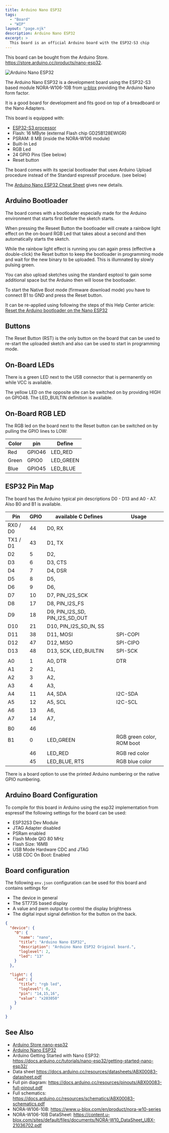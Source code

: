 ```yaml
---
title: Arduino Nano ESP32
tags:
  - "Board"
  - "WIP"
layout: "page.njk"
description: Arduino Nano ESP32
excerpt: >
  This board is an official Arduino board with the ESP32-S3 chip
---
```


This board can be bought from the Arduino Store. <https://store.arduino.cc/products/nano-esp32>.

![Arduino Nano ESP32](arduino-nano-esp32.jpg)

The Arduino Nano ESP32 is a development board using the ESP32-S3 based module NORA-W106-10B from
[u-blox](https://www.u-blox.com/) providing the Arduino Nano form factor.

It is a good board for development and fits good on top of a breadboard or the Nano Adapters.

This board is equipped with:

* [ESP32-S3 processor](/boards/esp32s3/index.md)
* Flash: 16 MByte (external Flash chip GD25B128EWIGR)
* PSRAM: 8 MB (inside the NORA-W106 module)
* Built-In Led
* RGB Led
* 24 GPIO Pins (See below)
* Reset button

The board comes with its special bootloader that uses Arduino Upload procedure instead of the Standard espressif procedure. (see below)

The [Arduino Nano ESP32 Cheat Sheet](https://docs.arduino.cc/tutorials/nano-esp32/cheat-sheet/) gives new details.


## Arduino Bootloader

The board comes with a bootloader especially made for the Arduino environment that starts first before the sketch
starts.

When pressing the Reseet Button the bootloader will create a rainbow light effect on the on-board RGB Led that takes
about a second and then automatically starts the sketch.

While the rainbow light effect is running you can again press (effective a double-click) the Reset button to keep the
bootloader in programming mode and wait for the new binary to be uploaded.  This is illumnated by slowly pulsing green.

You can also upload sketches using the standard esptool to gain some additional space but the Arduino then will loose
the bootloader.

To start the Native Boot mode (firmware download mode) you have to connect B1 to GND and press the Reset button.

It can be re-applied using following the steps of this Help Center article:
[Reset the Arduino bootloader on the Nano ESP32](https://support.arduino.cc/hc/en-us/articles/9810414060188-Reset-the-Arduino-bootloader-on-the-Nano-ESP32)


## Buttons

The Reset Button (RST) is the only button on the board that can be used to re-start the uploaded sketch and also can be
used to start in programming mode.


## On-Board LEDs

There is a green LED next to the USB connector that is permanently on while VCC is available.

The yellow LED on the opposite site can be switched on by providing HIGH on GPIO48.  The LED_BUILTIN definition is
available.


## On-Board RGB LED

The RGB led on the board next to the Reset button can be switched on by pulling the GPIO lines to LOW:

| Color | pin    | Define    |
| ----- | ------ | --------- |
| Red   | GPIO46 | LED_RED   |
| Green | GPIO0  | LED_GREEN |
| Blue  | GPIO45 | LED_BLUE  |


## ESP32 Pin Map

The board has the Arduino typical pin descriptions D0 - D13 and A0 - A7. Also B0 and B1 is available.

| Pin      | GPIO | available C Defines            | Usage                     |
| -------- | ---- | ------------------------------ | ------------------------- |
| RX0 / D0 | 44   | D0, RX                         |                           |
| TX1 / D1 | 43   | D1, TX                         |                           |
| D2       | 5    | D2,                            |                           |
| D3       | 6    | D3, CTS                        |                           |
| D4       | 7    | D4, DSR                        |                           |
| D5       | 8    | D5,                            |                           |
| D6       | 9    | D6,                            |                           |
| D7       | 10   | D7, PIN_I2S_SCK                |                           |
| D8       | 17   | D8, PIN_I2S_FS                 |                           |
| D9       | 18   | D9, PIN_I2S_SD, PIN_I2S_SD_OUT |                           |
| D10      | 21   | D10, PIN_I2S_SD_IN, SS         |                           |
| D11      | 38   | D11, MOSI                      | SPI-COPI                  |
| D12      | 47   | D12, MISO                      | SPI-CIPO                  |
| D13      | 48   | D13, SCK, LED_BUILTIN          | SPI-SCK                   |
|          |      |                                |                           |
| A0       | 1    | A0, DTR                        | DTR                       |
| A1       | 2    | A1,                            |                           |
| A2       | 3    | A2,                            |                           |
| A3       | 4    | A3,                            |                           |
| A4       | 11   | A4, SDA                        | I2C-SDA                   |
| A5       | 12   | A5, SCL                        | I2C-SCL                   |
| A6       | 13   | A6,                            |                           |
| A7       | 14   | A7,                            |                           |
|          |      |                                |                           |
| B0       | 46   |                                |                           |
| B1       | 0    | LED_GREEN                      | RGB green color, ROM boot |
|          |      |                                |                           |
|          | 46   | LED_RED                        | RGB red color             |
|          | 45   | LED_BLUE, RTS                  | RGB blue color            |

There is a board option to use the printed Arduino numbering or the native GPIO numbering.


## Arduino Board Configuration

To compile for this board in Arduino using the esp32 implementation from espressif the following settings for the board can be used:

* ESP32S3 Dev Module
* JTAG Adapter disabled
* PSRam enabled
* Flash Mode QIO 80 MHz
* Flash Size: 16MB
* USB Mode Hardware CDC and JTAG
* USB CDC On Boot: Enabled


## Board configuration

The following `env.json` configuration can be used for this board and contains settings for

* The device in general
* The ST7735 based display
* A value and pwm output to control the display brightness
* The digital input signal definition for the button on the back.

<!-- <http://dongle-s3/env.json> -->


``` json
{
  "device": {
    "0": {
      "name": "nano",
      "title": "Arduino Nano ESP32",
      "description": "Arduino Nano ESP32 Original board.",
      "loglevel": 2,
      "led": "13"
    }
  },

  "light": {
    "led": {
      "title": "rgb led",
      "loglevel": 0,
      "pin": "14,15,16",
      "value": "x203050"
    }
  }

}
```


## See Also


* [Arduino Store nano-esp32](https://store.arduino.cc/products/nano-esp32)
* [Arduino Nano ESP32](https://docs.arduino.cc/hardware/nano-esp32/)
* Arduino Getting Started with Nano ESP32: <https://docs.arduino.cc/tutorials/nano-esp32/getting-started-nano-esp32/>
* Data sheet <https://docs.arduino.cc/resources/datasheets/ABX00083-datasheet.pdf>
* Full pin diagram: <https://docs.arduino.cc/resources/pinouts/ABX00083-full-pinout.pdf>
* Full schematics: <https://docs.arduino.cc/resources/schematics/ABX00083-schematics.pdf>
* NORA-W106-10B: <https://www.u-blox.com/en/product/nora-w10-series>
* NORA-W106-10B DataSheet: <https://content.u-blox.com/sites/default/files/documents/NORA-W10_DataSheet_UBX-21036702.pdf>

<!--

## Debugging

https://docs.arduino.cc/tutorials/nano-esp32/debugging/

{
  "version": "0.2.0",
  "configurations": [
    {
      "configId": "arduino:esp32:nano_nora:programmer=esptool",
      "cwd": "${workspaceRoot}",
      "request": "launch",
      "type": "cortex-debug",
      "executable": "C:\\Users\\Matthias\\AppData\\Local\\Temp\\arduino\\sketches\\3713994C7AC5E101C0161FFCF28CD4A7/gdoc-get.ino.elf",
      "toolchainPrefix": "xtensa-esp32s3-elf",
      "name": "Arduino Nano ESP32 (esptool)",
      "serverpath": "C:\\Users\\Matthias\\AppData\\Local\\Arduino15\\packages\\esp32\\tools\\openocd-esp32\\v0.11.0-esp32-20221026/bin/openocd",
      "servertype": "openocd",
      "armToolchainPath": "C:\\Users\\Matthias\\AppData\\Local\\Arduino15\\packages\\esp32\\tools\\xtensa-esp-elf-gdb\\11.2_20220823/bin/",
      "configFiles": [
        "debug.cfg"
      ]
    }
  ]
}



{
	"name":"Arduino on ESP32-S3",
	"toolchainPrefix":"xtensa-esp32s3-elf",
	"svdFile":"debug.svd",
	"request":"attach",
	"overrideAttachCommands":[
		"set remote hardware-watchpoint-limit 2",
		"monitor reset halt",
		"monitor gdb_sync",
		"thb setup",
		"interrupt"
	],
	"overrideRestartCommands":[
		"monitor reset halt",
		"monitor gdb_sync",
		"interrupt"
	]
}

 -->
